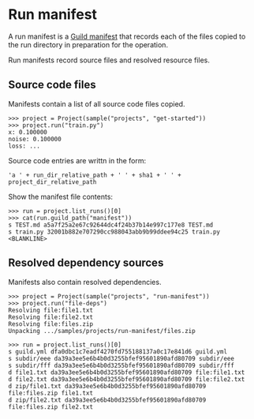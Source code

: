 # Run manifest

A run manifest is a [Guild manifest](manifest.md) that records each of
the files copied to the run directory in preparation for the
operation.

Run manifests record source files and resolved resource files.

## Source code files

Manifests contain a list of all source code files copied.

    >>> project = Project(sample("projects", "get-started"))
    >>> project.run("train.py")
    x: 0.100000
    noise: 0.100000
    loss: ...

Source code entries are writtn in the form:

    'a ' + run_dir_relative_path + ' ' + sha1 + ' ' + project_dir_relative_path

Show the manifest file contents:

    >>> run = project.list_runs()[0]
    >>> cat(run.guild_path("manifest"))
    s TEST.md a5a7f25a2e67c92644dc4f24b37b14e997c177e8 TEST.md
    s train.py 32001b882e707290cc988043abb9b99ddee94c25 train.py
    <BLANKLINE>

## Resolved dependency sources

Manifests also contain resolved dependencies.

    >>> project = Project(sample("projects", "run-manifest"))
    >>> project.run("file-deps")
    Resolving file:file1.txt
    Resolving file:file2.txt
    Resolving file:files.zip
    Unpacking .../samples/projects/run-manifest/files.zip

    >>> run = project.list_runs()[0]
    s guild.yml dfa0dbc1c7eadf4270fd755188137a0c17e841d6 guild.yml
    s subdir/eee da39a3ee5e6b4b0d3255bfef95601890afd80709 subdir/eee
    s subdir/fff da39a3ee5e6b4b0d3255bfef95601890afd80709 subdir/fff
    d file1.txt da39a3ee5e6b4b0d3255bfef95601890afd80709 file:file1.txt
    d file2.txt da39a3ee5e6b4b0d3255bfef95601890afd80709 file:file2.txt
    d zip/file1.txt da39a3ee5e6b4b0d3255bfef95601890afd80709 file:files.zip file1.txt
    d zip/file2.txt da39a3ee5e6b4b0d3255bfef95601890afd80709 file:files.zip file2.txt

